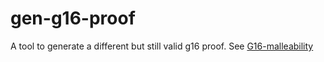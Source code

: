 # gen-g16-proof

A tool to generate a different but still valid g16 proof. See [G16-malleability](https://zokrates.github.io/reference/proving_schemes.html#g16-malleability)
